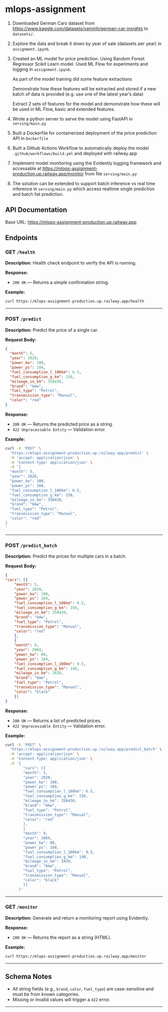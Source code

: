 # mlops-assignment
1. Downloaded German Cars dataset from https://www.kaggle.com/datasets/yaminh/german-car-insights to `datasets/`.

2. Explore the data and break it down by year of sale (datasets per year) in `assignment.ipynb`.

3. Created an ML model for price prediction. Using Random Forest Regressor Scikit Learn model. Used ML Flow for experiments and logging in `assignment.ipynb`.

    As part of the model training did some feature extractions
    
    Demonstrate how these features will be extracted and stored if a new batch of data is provided (e.g. use one of the latest year’s data)
    
    Extract 2 sets of features for the model and demonstrate how these will be used in ML Flow, basic and extended features.

4. Wrote a python server to serve the model using FastAPI in `serving/main.py`

5. Built a Dockerfile for containerized deployment of the price prediction API in `Dockerfile`

6. Built a Github Actions Workflow to automatically deploy the model `.github/workflows/build.yml` and deployed with railway.app

7. Implement model monitoring using the Evidently logging framework and accessable at https://mlops-assignment-production.up.railway.app/monitor from file `serving/main.py`

8. The solution can be extended to support batch inference vs real time inference in `serving/main.py` which access realtime single prediction and batch list prediction.



## API Documentation

Base URL: https://mlops-assignment-production.up.railway.app
## Endpoints

### GET `/health`

**Description:** Health check endpoint to verify the API is running.

**Response:**

* `200 OK` — Returns a simple confirmation string.

**Example:**

```bash
curl https://mlops-assignment-production.up.railway.app/health
```

---

### POST `/predict`

**Description:** Predict the price of a single car.

**Request Body:**

```json
{
  "month": 5,
  "year": 2020,
  "power_kw": 100,
  "power_ps": 104,
  "fuel_consumption_l_100km": 6.5,
  "fuel_consumption_g_km": 150,
  "mileage_in_km": 350430,
  "brand": "bmw",
  "fuel_type": "Petrol",
  "transmission_type": "Manual",
  "color": "red"
}
```

**Response:**

* `200 OK` — Returns the predicted price as a string.
* `422 Unprocessable Entity` — Validation error.

**Example:**

```bash
curl -X 'POST' \
  'https://mlops-assignment-production.up.railway.app/predict' \
  -H 'accept: application/json' \
  -H 'Content-Type: application/json' \
  -d '{
  "month": 5,
  "year": 2020,
  "power_kw": 100,
  "power_ps": 104,
  "fuel_consumption_l_100km": 6.5,
  "fuel_consumption_g_km": 150,
  "mileage_in_km": 350430,
  "brand": "bmw",
  "fuel_type": "Petrol",
  "transmission_type": "Manual",
  "color": "red"
}
'
```

---

### POST `/predict_batch`

**Description:** Predict the prices for multiple cars in a batch.

**Request Body:**

```json
{
"cars": [{
    "month": 5,
    "year": 2020,
    "power_kw": 100,
    "power_ps": 104,
    "fuel_consumption_l_100km": 6.5,
    "fuel_consumption_g_km": 150,
    "mileage_in_km": 350430,
    "brand": "bmw",
    "fuel_type": "Petrol",
    "transmission_type": "Manual",
    "color": "red"
    },
    {
    "month": 9,
    "year": 2004,
    "power_kw": 80,
    "power_ps": 184,
    "fuel_consumption_l_100km": 9.5,
    "fuel_consumption_g_km": 140,
    "mileage_in_km": 3430,
    "brand": "bmw",
    "fuel_type": "Petrol",
    "transmission_type": "Manual",
    "color": "black"
    }]
}
```

**Response:**

* `200 OK` — Returns a list of predicted prices.
* `422 Unprocessable Entity` — Validation error.

**Example:**

```bash
curl -X 'POST' \
  'https://mlops-assignment-production.up.railway.app/predict_batch' \
  -H 'accept: application/json' \
  -H 'Content-Type: application/json' \
  -d '{
        "cars": [{
        "month": 5,
        "year": 2020,
        "power_kw": 100,
        "power_ps": 104,
        "fuel_consumption_l_100km": 6.5,
        "fuel_consumption_g_km": 150,
        "mileage_in_km": 350430,
        "brand": "bmw",
        "fuel_type": "Petrol",
        "transmission_type": "Manual",
        "color": "red"
        },
        {
        "month": 9,
        "year": 2004,
        "power_kw": 80,
        "power_ps": 184,
        "fuel_consumption_l_100km": 9.5,
        "fuel_consumption_g_km": 140,
        "mileage_in_km": 3430,
        "brand": "bmw",
        "fuel_type": "Petrol",
        "transmission_type": "Manual",
        "color": "black"
        }]
      }'
```

---

### GET `/monitor`

**Description:** Generate and return a monitoring report using Evidently.

**Response:**

* `200 OK` — Returns the report as a string (HTML).

**Example:**

```bash
curl https://mlops-assignment-production.up.railway.app/monitor
```

---

## Schema Notes

* All string fields (e.g., `brand`, `color`, `fuel_type`) are case-sensitive and must be from known categories.
* Missing or invalid values will trigger a `422` error.

---

